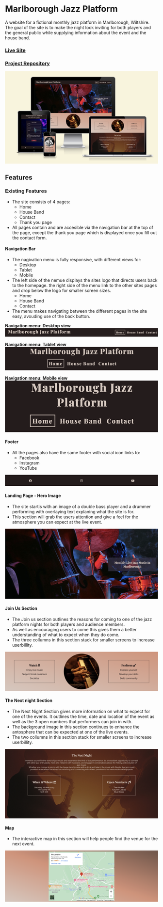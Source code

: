 # Marlborough Jazz Platform

 A website for a fictional monthly jazz platform in Marlborough, Wiltshire.
 The goal of the site is to make the night look inviting for both players and the general public while supplying information about the event and the house band.

### [Live Site](https://danmorriss.github.io/jazz-platform/)

### [Project Repository](https://github.com/DanMorriss/jazz-platform)

![Responsive mockup](assets/images/marlborough-jazz-platform-mockup.png)

## Features
### Existing Features

- The site consists of 4 pages:
    - Home
    - House Band
    - Contact
    - Thank you page
- All pages contain and are accesible via the navigation bar at the top of the page, except the thank you page which is displayed once you fill out the contact form.

#### Navigation Bar
- The nagivation menu is fully responsive, with different views for:
    - Desktop
    - Tablet
    - Mobile
- The left side of the nemue displays the sites logo that directs users back to the homepage.
the right side of the menu link to the other sites pages and drop below the logo for smaller screen sizes.
    - Home
    - House Band
    - Contact
- The menu makes navigating between the different pages in the site easy, avouding use of the back button.
   
  
__Navigation menu: Desktop view__
![Desktop view of the navigation menu](assets/images/nav-desktop.png)

__Navigation menu: Tablet view__
![Tablet view of the navigation menu](assets/images/nav-tablet.png)
  
__Navigation menu: Mobile view__
![Phone view of the navigation menu](assets/images/nav-phone.png)
  
#### Footer
- All the pages also have the same footer with social icon links to:
    - Facebook
    - Instagram
    - YouTube


![Footer with social links](assets/images/footer.png)

#### Landing Page - Hero Image
- The site startis with an image of a double bass player and a drummer performing with overlaying text explaning what the site is for.
- This section will grab the users attention and give a feel for the atmosphere you can expect at the live event.

![Hero image and overlaying text](assets/images/hero-section.png)

#### Join Us Section
- The Join us section outlines the reasons for coming to one of the jazz platform nights for both players and audience members.
- As well as encouraging users to come this gives them a better understanding of what to expect when they do come.
- The three collumns in this section stack for smaller screens to increase userbillity.

![Join us section](assets/images/join-us-section.png)

#### The Next night Section
- The Next Night Section gives more information on what to ecpect for one of the events. It outlines the time, date and location of the event as well as the 3 open numbers that performers can join in with.
- The background image in this section continues to enhance the antosphere that can be expected at one of the live events.
- The two collumns in this section stack for smaller screens to increase userbillity.

![The Next Night section](assets/images/the-next-night.png)

#### Map

- The interactive map in this section will help people find the venue for the next event.

![The Next Night section](assets/images/map.png)